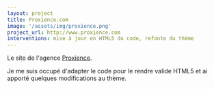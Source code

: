 ```yaml
---
layout: project
title: Proxience.com
image: '/assets/img/proxience.png'
project_url: http://www.proxience.com
interventions: mise à jour en HTML5 du code, refonte du thème
---
```


Le site de l'agence [Proxience](http://www.proxience.com).

Je me suis occupé d'adapter le code pour le rendre valide HTML5 et ai apporté quelques modifications au thème.
